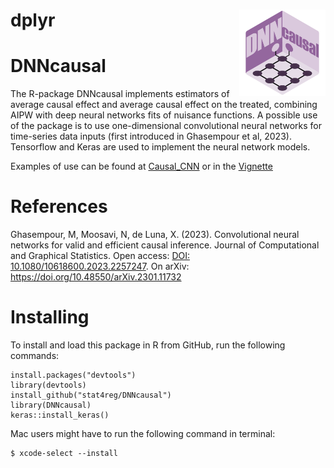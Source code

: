 # dplyr <a href="https://github.com/stat4reg/DNNcausal/"><img src="man/figures/logo.png" align="right" height="138" /></a>

# DNNcausal 
The R-package DNNcausal implements estimators of average causal effect and average causal effect on the treated,
combining AIPW with deep neural networks fits of nuisance functions.
A possible use of the package is to use one-dimensional convolutional neural networks for time-series data inputs
(first introduced in Ghasempour et al, 2023).
Tensorflow and Keras are used to implement the neural network models.

Examples of use can be found at [Causal_CNN](https://github.com/stat4reg/Causal_CNN) or in the [Vignette](https://github.com/stat4reg/DNNcausal/blob/master/Vignette.pdf)


# References


Ghasempour, M, Moosavi, N, de Luna, X. (2023). Convolutional neural networks for valid and efficient causal inference. Journal of Computational and Graphical Statistics. Open access: [DOI: 10.1080/10618600.2023.2257247](https://doi.org/10.1080/10618600.2023.2257247).
On arXiv: https://doi.org/10.48550/arXiv.2301.11732

# Installing

To install and load this package in R from GitHub, run the following commands:
```
install.packages("devtools")
library(devtools) 
install_github("stat4reg/DNNcausal")
library(DNNcausal)
keras::install_keras()
```

Mac users might have to run the following command in terminal:

```
$ xcode-select --install
```
